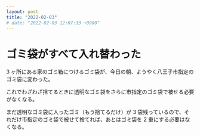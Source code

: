```yaml
---
layout: post
title: "2022-02-03"
# date: "2022-02-03 12:07:33 +0900"
---
```


# ゴミ袋がすべて入れ替わった
3 ヶ所にある家のゴミ箱につけるゴミ袋が、今日の朝、ようやく八王子市指定のゴミ袋に変わった。

これでわざわざ捨てるときに透明なゴミ袋をさらに市指定のゴミ袋で被せる必要がなくなる。

まだ透明なゴミ袋に入ったゴミ（もう捨てるだけ）が 3 袋残っているので、それだけ市指定のゴミ袋で被せて捨てれば、あとはゴミ袋を 2 重にする必要はなくなる。